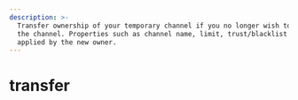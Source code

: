 ```yaml
---
description: >-
  Transfer ownership of your temporary channel if you no longer wish to moderate
  the channel. Properties such as channel name, limit, trust/blacklist will be
  applied by the new owner.
---
```


# transfer

<figure><img src="../../.gitbook/assets/image (40).png" alt=""><figcaption></figcaption></figure>
